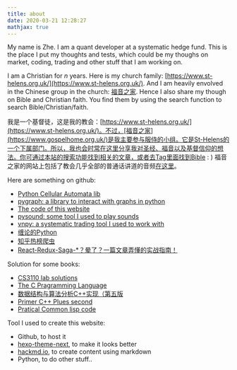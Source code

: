 ```yaml
---
title: about
date: 2020-03-21 12:28:27
mathjax: true
---
```


My name is Zhe. I am a quant developer at a systematic hedge fund. 
This is the place I put my thoughts and tests, which could be my thoughs on market, coding, trading and other stuff that I am working on.

I am a Christian for $n$ years. Here is my church family: [https://www.st-helens.org.uk/](https://www.st-helens.org.uk/). And I am heavily envolved in the Chinese group in the church: [福音之家](https://www.gospelhome.org.uk/). Hence I also share my though on Bible and Christian faith. You find them by using the search function to search Bible/Christian/faith. 

我是一个基督徒，这是我的教会：[https://www.st-helens.org.uk/](https://www.st-helens.org.uk/)。不过，[福音之家](https://www.gospelhome.org.uk/)是我主要参与服侍的小组。它是St-Helens的一个下属部门。所以，我也会时常在这里分享我对圣经、福音以及基督信仰的想法。你可通过本站的搜索功能找到相关的文章，或者去Tag里面找到Bible : ) 福音之家的网站上包括了教会几乎全部的普通话讲道的音频[在这里](https://www.gospelhome.org.uk/sermon/)。


Here are something on github:

- [Python Cellular Automata lib](https://github.com/wangzhe3224/pyca)
- [pygraph: a library to interact with graphs in python](https://github.com/wangzhe3224/pygraph)
- [The code of this website](https://github.com/wangzhe3224/wangzhe3224.github.io/tree/hexo-source)
- [pysound: some tool I used to play sounds](https://github.com/wangzhe3224/pysound)
- [vnpy: a systematic trading tool I used to work with](https://github.com/vnpy/vnpy)
- [缠论的Python](https://github.com/wangzhe3224/chanlun)
- [知乎热榜爬虫](https://github.com/wangzhe3224/zhihu-hotlist)
- [React-Redux-Saga-*？晕了？一篇文章弄懂的实战指南！](https://zhuanlan.zhihu.com/p/82442831)


Solution for some books:

- [CS3110 lab solutions](https://github.com/wangzhe3224/cs3110)
- [The C Pragramming Language](https://github.com/wangzhe3224/Solutions_The_C_Programming_Language)
- [数据结构与算法分析C++实现（第五版](https://github.com/wangzhe3224/DataStructure_Algorithm_cpp)
- [Primer C++ Plues second](https://github.com/wangzhe3224/PrimerCxxPlusAnswers.git)
- [Pratical Common lisp code](https://github.com/wangzhe3224/code-for-pratical-common-lisp/settings)


Tool I used to create this website:

- Github, to host it
- [hexo-theme-next](https://github.com/theme-next/hexo-theme-next), to make it looks better
- [hackmd.io](https://hackmd.io/), to create content using markdown
- Python, to do other stuff..

